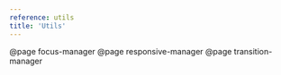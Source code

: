 ```yaml
---
reference: utils
title: 'Utils'
---
```


@page focus-manager
@page responsive-manager
@page transition-manager
